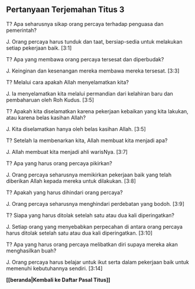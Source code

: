 ## Pertanyaan Terjemahan Titus 3 ##

T? Apa seharusnya sikap orang percaya terhadap penguasa dan pemerintah?

J. Orang percaya harus tunduk dan taat, bersiap-sedia untuk melakukan setiap pekerjaan baik. [3:1]

T? Apa yang membawa orang percaya tersesat dan diperbudak?

J. Keinginan dan kesenangan mereka membawa mereka tersesat. [3:3]

T? Melalui cara apakah Allah menyelamatkan kita?

J. Ia menyelamatkan kita melalui permandian dari kelahiran baru dan pembaharuan oleh Roh Kudus. [3:5]

T? Apakah kita diselamatkan karena pekerjaan kebaikan yang kita lakukan, atau karena belas kasihan Allah?

J. Kita diselamatkan hanya oleh belas kasihan Allah. [3:5]

T? Setelah Ia membenarkan kita, Allah membuat kita menjadi apa?

J. Allah membuat kita menjadi ahli warisNya. [3:7]

T? Apa yang harus orang percaya pikirkan?

J. Orang percaya seharusnya memikirkan pekerjaan baik yang telah diberikan Allah kepada mereka untuk dilakukan. [3:8]

T? Apakah yang harus dihindari orang percaya?

J. Orang percaya seharusnya menghindari perdebatan yang bodoh. [3:9]

T? Siapa yang harus ditolak setelah satu atau dua kali diperingatkan?

J. Setiap orang yang menyebabkan perpecahan di antara orang percaya harus ditolak setelah satu atau dua kali diperingatkan. [3:10]

T? Apa yang harus orang percaya melibatkan diri supaya mereka akan menghasilkan buah?

J. Orang percaya harus belajar untuk ikut serta dalam pekerjaan baik untuk memenuhi kebutuhannya sendiri. [3:14]

__[[beranda|Kembali ke Daftar Pasal Titus]]__

